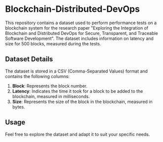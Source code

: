 # Blockchain-Distributed-DevOps
This repository contains a dataset used to perform performance tests on a blockchain system for the research paper "Exploring the Integration of Blockchain and Distributed DevOps for Secure, Transparent, and Traceable Software Development". The dataset includes information on latency and size for 500 blocks, measured during the tests.

## Dataset Details
The dataset is stored in a CSV (Comma-Separated Values) format and contains the following columns:

1. **Block**: Represents the block number.
2. **Latency**: Indicates the time it took for a block to be added to the blockchain, measured in milliseconds.
3. **Size**: Represents the size of the block in the blockchain, measured in bytes.

## Usage
Feel free to explore the dataset and adapt it to suit your specific needs.
